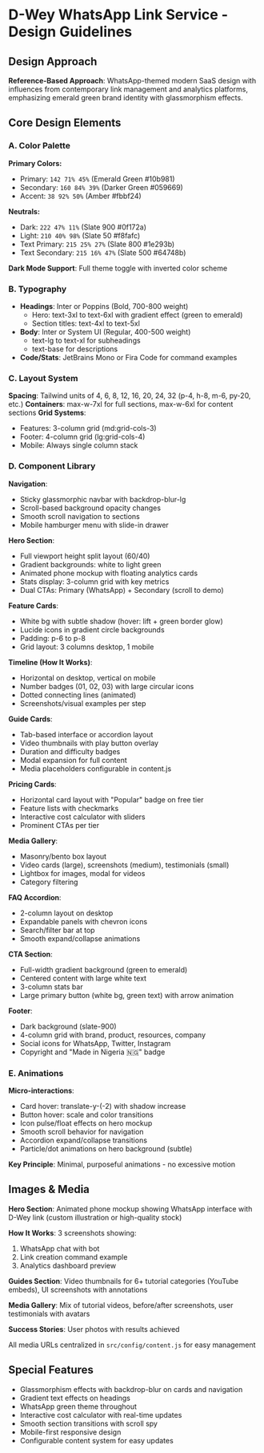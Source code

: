 # D-Wey WhatsApp Link Service - Design Guidelines

## Design Approach
**Reference-Based Approach**: WhatsApp-themed modern SaaS design with influences from contemporary link management and analytics platforms, emphasizing emerald green brand identity with glassmorphism effects.

## Core Design Elements

### A. Color Palette
**Primary Colors:**
- Primary: `142 71% 45%` (Emerald Green #10b981)
- Secondary: `160 84% 39%` (Darker Green #059669)
- Accent: `38 92% 50%` (Amber #fbbf24)

**Neutrals:**
- Dark: `222 47% 11%` (Slate 900 #0f172a)
- Light: `210 40% 98%` (Slate 50 #f8fafc)
- Text Primary: `215 25% 27%` (Slate 800 #1e293b)
- Text Secondary: `215 16% 47%` (Slate 500 #64748b)

**Dark Mode Support**: Full theme toggle with inverted color scheme

### B. Typography
- **Headings**: Inter or Poppins (Bold, 700-800 weight)
  - Hero: text-3xl to text-6xl with gradient effect (green to emerald)
  - Section titles: text-4xl to text-5xl
- **Body**: Inter or System UI (Regular, 400-500 weight)
  - text-lg to text-xl for subheadings
  - text-base for descriptions
- **Code/Stats**: JetBrains Mono or Fira Code for command examples

### C. Layout System
**Spacing**: Tailwind units of 4, 6, 8, 12, 16, 20, 24, 32 (p-4, h-8, m-6, py-20, etc.)
**Containers**: max-w-7xl for full sections, max-w-6xl for content sections
**Grid Systems**: 
- Features: 3-column grid (md:grid-cols-3)
- Footer: 4-column grid (lg:grid-cols-4)
- Mobile: Always single column stack

### D. Component Library

**Navigation**:
- Sticky glassmorphic navbar with backdrop-blur-lg
- Scroll-based background opacity changes
- Smooth scroll navigation to sections
- Mobile hamburger menu with slide-in drawer

**Hero Section**:
- Full viewport height split layout (60/40)
- Gradient backgrounds: white to light green
- Animated phone mockup with floating analytics cards
- Stats display: 3-column grid with key metrics
- Dual CTAs: Primary (WhatsApp) + Secondary (scroll to demo)

**Feature Cards**:
- White bg with subtle shadow (hover: lift + green border glow)
- Lucide icons in gradient circle backgrounds
- Padding: p-6 to p-8
- Grid layout: 3 columns desktop, 1 mobile

**Timeline (How It Works)**:
- Horizontal on desktop, vertical on mobile
- Number badges (01, 02, 03) with large circular icons
- Dotted connecting lines (animated)
- Screenshots/visual examples per step

**Guide Cards**:
- Tab-based interface or accordion layout
- Video thumbnails with play button overlay
- Duration and difficulty badges
- Modal expansion for full content
- Media placeholders configurable in content.js

**Pricing Cards**:
- Horizontal card layout with "Popular" badge on free tier
- Feature lists with checkmarks
- Interactive cost calculator with sliders
- Prominent CTAs per tier

**Media Gallery**:
- Masonry/bento box layout
- Video cards (large), screenshots (medium), testimonials (small)
- Lightbox for images, modal for videos
- Category filtering

**FAQ Accordion**:
- 2-column layout on desktop
- Expandable panels with chevron icons
- Search/filter bar at top
- Smooth expand/collapse animations

**CTA Section**:
- Full-width gradient background (green to emerald)
- Centered content with large white text
- 3-column stats bar
- Large primary button (white bg, green text) with arrow animation

**Footer**:
- Dark background (slate-900)
- 4-column grid with brand, product, resources, company
- Social icons for WhatsApp, Twitter, Instagram
- Copyright and "Made in Nigeria 🇳🇬" badge

### E. Animations
**Micro-interactions**:
- Card hover: translate-y-(-2) with shadow increase
- Button hover: scale and color transitions
- Icon pulse/float effects on hero mockup
- Smooth scroll behavior for navigation
- Accordion expand/collapse transitions
- Particle/dot animations on hero background (subtle)

**Key Principle**: Minimal, purposeful animations - no excessive motion

## Images & Media
**Hero Section**: Animated phone mockup showing WhatsApp interface with D-Wey link (custom illustration or high-quality stock)

**How It Works**: 3 screenshots showing:
1. WhatsApp chat with bot
2. Link creation command example
3. Analytics dashboard preview

**Guides Section**: Video thumbnails for 6+ tutorial categories (YouTube embeds), UI screenshots with annotations

**Media Gallery**: Mix of tutorial videos, before/after screenshots, user testimonials with avatars

**Success Stories**: User photos with results achieved

All media URLs centralized in `src/config/content.js` for easy management

## Special Features
- Glassmorphism effects with backdrop-blur on cards and navigation
- Gradient text effects on headings
- WhatsApp green theme throughout
- Interactive cost calculator with real-time updates
- Smooth section transitions with scroll spy
- Mobile-first responsive design
- Configurable content system for easy updates